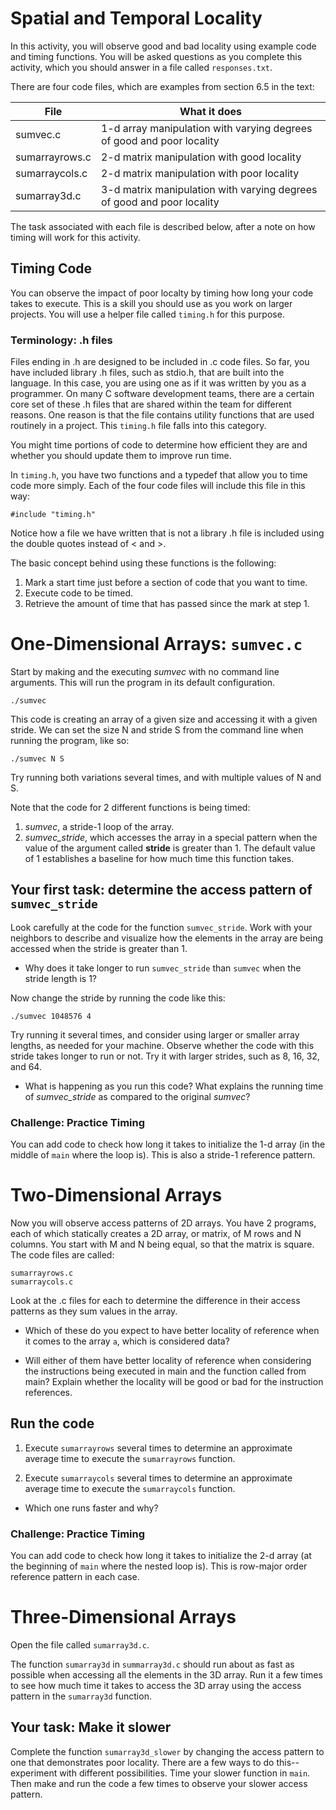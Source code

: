 # Spatial and Temporal Locality

In this activity, you will observe good and bad locality using example code and timing functions. You will be asked questions as you complete this activity, which you should answer in a file called `responses.txt`.

There are four code files, which are examples from section 6.5 in the text:


| File          | What it does           |
| ------------- |-------------|
| sumvec.c      | 1-d array manipulation with varying degrees of good and poor locality |
| sumarrayrows.c     | 2-d matrix manipulation with good locality      |
| sumarraycols.c | 2-d matrix manipulation with poor locality        |
| sumarray3d.c | 3-d matrix manipulation with varying degrees of good and poor locality       |

The task associated with each file is described below, after a note on how timing will work for this activity.

## Timing Code

You can observe the impact of poor localty by timing how long your code takes to execute. This is a skill you should use as you work on larger projects. You will use a helper file called `timing.h` for this purpose.

 ### Terminology: .h files

Files ending in .h are designed to be included in .c code files. So far, you have included library .h files, such as stdio.h, that are built into the language. In this case, you are using one as if it was written by you as a programmer. On many C software development teams, there are a certain core set of these .h files that are shared within the team for different reasons. One reason is that the file contains utility functions that are used routinely in a project. This `timing.h` file falls into this category.

You might time portions of code to determine how efficient they are and whether you should update them to improve run time. 

In `timing.h`, you have two functions and a typedef that allow you to time code more simply. Each of the four code files will include this file in this way:

    #include "timing.h"

Notice how a file we have written that is not a library .h file is included using the double quotes instead of < and >.

The basic concept behind using these functions is the following:

1. Mark a start time just before a section of code that you want to time.
2. Execute code to be timed.
3. Retrieve the amount of time that has passed since the mark at step 1.

# One-Dimensional Arrays: `sumvec.c`

Start by making and the executing *sumvec* with no command line arguments. This will run the program in its default configuration.

    ./sumvec

This code is creating an array of a given size and accessing it with a given stride. We can set the size N and stride S from the command line when running the program, like so:

    ./sumvec N S

Try running both variations several times, and with multiple values of N and S. 

Note that the code for 2 different functions is being timed: 

1. *sumvec*, a stride-1 loop of the array. 
2. *sumvec_stride*, which accesses the array in a special pattern when the value of the argument called **stride** is greater than 1. The default value of 1 establishes a baseline for how much time this function takes.

## Your first task: determine the access pattern of `sumvec_stride`

Look carefully at the code for the function `sumvec_stride`. Work with your neighbors to describe and visualize how the elements in the array are being accessed when the stride is greater than 1.

* Why does it take longer to run `sumvec_stride` than `sumvec` when the stride length is 1?

Now change the stride by running the code like this:

    ./sumvec 1048576 4
    
Try running it several times, and consider using larger or smaller array lengths, as needed for your machine. Observe whether the code with this stride takes longer to run or not. Try it with larger strides, such as 8, 16, 32, and 64.

* What is happening as you run this code? What explains the running time of *sumvec_stride* as compared to the original *sumvec*?


### Challenge: Practice Timing

You can add code to check how long it takes to initialize the 1-d array (in the middle of `main` where the loop is). This is also a stride-1 reference pattern.


# Two-Dimensional Arrays

Now you will observe access patterns of 2D arrays. You have 2 programs, each of which statically creates a 2D array, or matrix, of M rows and N columns. You start with M and N being equal, so that the matrix is square. The code files are called:

    sumarrayrows.c
    sumarraycols.c
    
Look at the .c files for each to determine the difference in their access patterns as they sum values in the array.

* Which of these do you expect to have better locality of reference when it comes to the array `a`, which is considered data?

* Will either of them have better locality of reference when considering the instructions being executed in main and the function called from main? Explain whether the locality will be good or bad for the instruction references.

## Run the code

1. Execute `sumarrayrows` several times to determine an approximate average time to execute the `sumarrayrows` function. 

2. Execute `sumarraycols` several times to determine an approximate average time to execute the `sumarraycols` function. 

* Which one runs faster and why?

### Challenge: Practice Timing

You can add code to check how long it takes to initialize the 2-d array (at the beginning of `main` where the nested loop is). This is row-major order reference pattern in each case.

# Three-Dimensional Arrays

Open the file called `sumarray3d.c`.

The function `sumarray3d` in `summarray3d.c` should run about as fast as possible when accessing all the elements in the 3D array. Run it a few times to see how much time it takes to access the 3D array using the access pattern in the `sumarray3d` function.

## Your task: Make it slower

Complete the function `sumarray3d_slower` by changing the access pattern to one that demonstrates poor locality. There are a few ways to do this--experiment with different possibilities. Time your slower function in `main`. Then make and run the code a few times to observe your slower access pattern.
